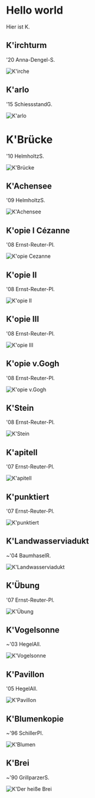 # Hello world

Hier ist K.



## K'irchturm
'20 Anna-Dengel-S.

![K'irche](bilder/kirche.jpg)


## K'arlo
'15 SchiessstandG.

![K'arlo](bilder/karlo.jpg)

# K'Brücke
'10 HelmholtzS.

![K'Brücke](bilder/kbrücke.jpg)


## K'Achensee
'09 HelmholtzS.

![K'Achensee](bilder/kachensee.jpg)


## K'opie I Cézanne
'08 Ernst-Reuter-Pl.

![K'opie Cezanne](bilder/kcézanne.jpg)


## K'opie II
'08 Ernst-Reuter-Pl.

![K'opie II](bilder/kbrücke2.jpg)

## K'opie III
'08 Ernst-Reuter-Pl.

![K'opie III](bilder/kfluss2.jpg)


## K'opie v.Gogh
'08 Ernst-Reuter-Pl.

![K'opie v.Gogh](bilder/kfluss.jpg)


## K'Stein
'08 Ernst-Reuter-Pl.

![K'Stein](bilder/kstein.jpg)


## K'apitell
'07 Ernst-Reuter-Pl.

![K'apitell](bilder/kapitell.jpg)


## K'punktiert
'07 Ernst-Reuter-Pl.

![K'punktiert](bilder/kpunkte.jpg)


## K'Landwasserviadukt
~'04 BaumhaselR.

![K'Landwasserviadukt](bilder/klandwasser.jpg)


## K'Übung
'07 Ernst-Reuter-Pl.

![K'Übung](bilder/kübung.jpg)

## K'Vogelsonne
~'03 HegelAll.

![K'Vogelsonne](bilder/kvogelrund.jpg)

## K'Pavillon
'05 HegelAll.

![K'Pavillon](bilder/kpavillon.jpg)

## K'Blumenkopie
~'96 SchillerPl.

![K'Blumen](bilder/kblume.jpg)

## K'Brei
~'90 GrillparzerS.

![K'Der heiße Brei](bilder/kbrei.jpg)
